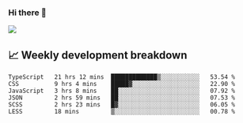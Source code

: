 ### Hi there 👋
<img align="center" src="https://github-readme-stats.vercel.app/api?username=Tumao727&show_icons=true&hide_title=true&theme=dracula" />


## 📈 Weekly development breakdown
<!--START_SECTION:waka-->

```text
TypeScript   21 hrs 12 mins  █████████████▒░░░░░░░░░░░   53.54 %
CSS          9 hrs 4 mins    █████▓░░░░░░░░░░░░░░░░░░░   22.90 %
JavaScript   3 hrs 8 mins    ██░░░░░░░░░░░░░░░░░░░░░░░   07.92 %
JSON         2 hrs 59 mins   ██░░░░░░░░░░░░░░░░░░░░░░░   07.53 %
SCSS         2 hrs 23 mins   █▓░░░░░░░░░░░░░░░░░░░░░░░   06.05 %
LESS         18 mins         ▒░░░░░░░░░░░░░░░░░░░░░░░░   00.78 %
```

<!--END_SECTION:waka-->